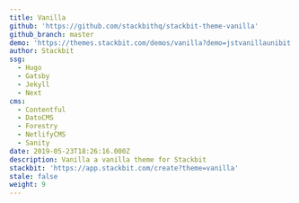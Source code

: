 ```yaml
---
title: Vanilla
github: 'https://github.com/stackbithq/stackbit-theme-vanilla'
github_branch: master
demo: 'https://themes.stackbit.com/demos/vanilla?demo=jstvanillaunibit'
author: Stackbit
ssg:
  - Hugo
  - Gatsby
  - Jekyll
  - Next
cms:
  - Contentful
  - DatoCMS
  - Forestry
  - NetlifyCMS
  - Sanity
date: 2019-05-23T18:26:16.000Z
description: Vanilla a vanilla theme for Stackbit
stackbit: 'https://app.stackbit.com/create?theme=vanilla'
stale: false
weight: 9
---
```

